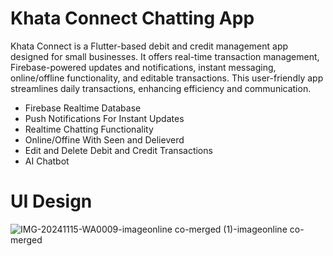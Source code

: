 # Khata Connect Chatting App

Khata Connect is a Flutter-based debit and credit management app designed for small businesses. It offers real-time transaction management, Firebase-powered updates and notifications, instant messaging, online/offline functionality, and editable transactions. This user-friendly app streamlines daily transactions, enhancing efficiency and communication.

- Firebase Realtime Database
- Push Notifications For Instant Updates
- Realtime Chatting Functionality
- Online/Offine With Seen and Delieverd
- Edit and Delete Debit and Credit Transactions
- AI Chatbot

# UI Design 

![IMG-20241115-WA0009-imageonline co-merged (1)-imageonline co-merged](https://github.com/user-attachments/assets/b7d54d68-7384-4653-9a9b-dacbcec958fb)
